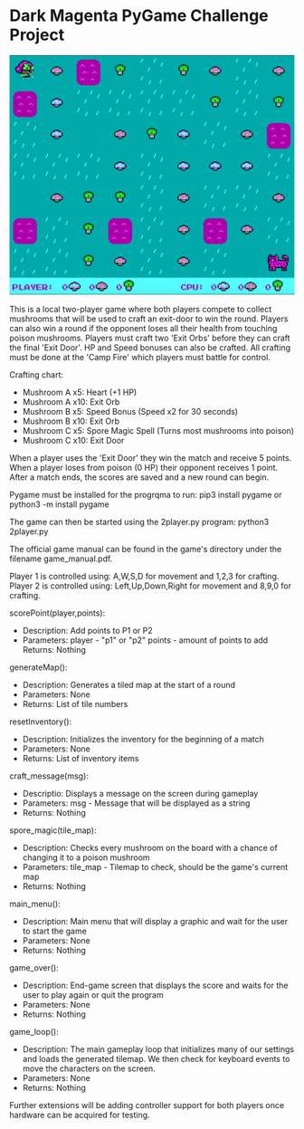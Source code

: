 # Dark Magenta PyGame Challenge Project

![Screenshot](https://github.com/jgraykeyin/darkmagenta/blob/main/images/screenshot.png)

This is a local two-player game where both players compete to collect
mushrooms that will be used to craft an exit-door to win the round.
Players can also win a round if the opponent loses all their health
from touching poison mushrooms. Players must craft two 'Exit Orbs' before
they can craft the final 'Exit Door'. HP and Speed bonuses can also be
crafted. All crafting must be done at the 'Camp Fire' which players must
battle for control.

Crafting chart:
* Mushroom A x5: Heart (+1 HP)
* Mushroom A x10: Exit Orb
* Mushroom B x5: Speed Bonus (Speed x2 for 30 seconds)
* Mushroom B x10: Exit Orb
* Mushroom C x5: Spore Magic Spell (Turns most mushrooms into poison)
* Mushroom C x10: Exit Door

When a player uses the 'Exit Door' they win the match and receive 5 points.
When a player loses from poison (0 HP) their opponent receives 1 point. 
After a match ends, the scores are saved and a new round can begin.

Pygame must be installed for the progrqma to run:
pip3 install pygame  or  python3 -m install pygame

The game can then be started using the 2player.py program:
python3 2player.py

The official game manual can be found in the game's directory under the
filename game_manual.pdf.

Player 1 is controlled using: A,W,S,D for movement and 1,2,3 for crafting.
Player 2 is controlled using: Left,Up,Down,Right for movement and 8,9,0 for crafting.

scorePoint(player,points):
- Description: Add points to P1 or P2
- Parameters:
    player - "p1" or "p2"
    points - amount of points to add
Returns: Nothing

generateMap():
- Description: Generates a tiled map at the start of a round
- Parameters: None
- Returns:
    List of tile numbers

resetInventory():
- Description: Initializes the inventory for the beginning of a match
- Parameters: None
- Returns:
    List of inventory items

craft_message(msg):
- Descriptio: Displays a message on the screen during gameplay
- Parameters:
    msg - Message that will be displayed as a string
- Returns: Nothing

spore_magic(tile_map):
- Description: Checks every mushroom on the board with a chance of changing it to a poison mushroom
- Parameters:
    tile_map - Tilemap to check, should be the game's current map
- Returns: Nothing

main_menu():
- Description: Main menu that will display a graphic and wait for the user to start the game
- Parameters: None
- Returns: Nothing

game_over():
- Description: End-game screen that displays the score and waits for the user to play again or quit the program
- Parameters: None
- Returns: Nothing

game_loop():
- Description: The main gameplay loop that initializes many of our settings and loads the generated tilemap. 
             We then check for keyboard events to move the characters on the screen.
- Parameters: None
- Returns: Nothing

Further extensions will be adding controller support for both players once hardware
can be acquired for testing. 


